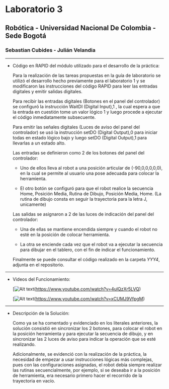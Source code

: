 # Laboratorio 3
## Robótica - Universidad Nacional De Colombia - Sede Bogotá
### Sebastian Cubides - Julián Velandia
***
* Código en RAPID del módulo utilizado para el desarrollo de la práctica:

    Para la realización de las tareas propuestas en la guía de laboratorio se utilizó el desarrollo hecho previamente para el laboratorio 1 y se modificaron las instrucciones del código RAPID para leer las entradas digitales y emitir salidas digitales.
    
    Para recibir las entradas digitales (Botones en el panel del controlador) se configuró la instrucción WaitDI (Digital Input),1 , la cual espera a que la entrada en cuestión tome un valor lógico 1 y luego procede a ejecutar el código inmediatamente subsecuente.
    
    Para emitir las señales digitales (Luces de aviso del panel del controlador) se usó la instrucción setDO (Digital Output),0 para iniciar todas en estado lógico bajo y luego setDO (Digital Output),1 para llevarlas a un estado alto.
    
    Las entradas se definieron como 2 de los botones del panel del controlador:
    
    - Uno de ellos lleva al robot a una posición articular de (-90,0,0,0,0,0), en la cual se permite al usuario una pose adecuada para colocar la herramienta.
    
    - El otro botón se configuró para que el robot realice la secuencia Home, Posición Media, Rutina de Dibujo, Posición Media, Home. (La rutina de dibujo consta en seguir la trayectoria para la letra J, unicamente)
    
    Las salidas se asignaron a 2 de las luces de indicación del panel del controlador:
    
    - Una de ellas se mantiene encendida siempre y cuando el robot no esté en la posición de colocar herramienta.
    
    - La otra se enciende cada vez que el robot va a ejecutar la secuencia para dibujar en el tablero, con el fin de indicar el funcionamiento.
    
    Finalmente se puede consultar el código realizado en la carpeta *YYY4*, adjunta en el repositorio.
    
***

* Videos del Funcionamiento:

    [![Alt text](https://img.youtube.com/vi/4ulQzXr5LVQ/0.jpg)(https://www.youtube.com/watch?v=4ulQzXr5LVQ)
    
    [![Alt text](https://img.youtube.com/vi/xCUMJ9VfpgM/0.jpg)(https://www.youtube.com/watch?v=xCUMJ9VfpgM)
    

***

* Descripción de la Solución:

    Como ya se ha comentado y evidenciado en los literales anteriores, la solución consistió en sincronizar los 2 botones, para colocar el robot en la posición herramienta y para ejecutar la secuencia de dibujo, y en sincronizar las 2 luces de aviso para indicar la operación que se esté realizando.
    
    Adicionalmente, se evidenció con la realización de la práctica, la necesidad de empezar a usar instrucciones lógicas más complejas, pues con las configuraciones asignadas, el robot debía siempre realizar las rutinas secuencialmente, por ejemplo, si se deseaba ir a la posición de herramienta, era necesario primero hacer el recorrido de la trayectoria en vacío.
    
    
    
    
    